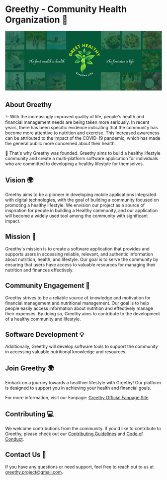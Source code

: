 # Greethy - Community Health Organization 🌱

![Greethy Logo](https://raw.githubusercontent.com/Greethy/.github/main/media/BG.jpg)

## About Greethy

✨ With the increasingly improved quality of life, people's health and financial management needs are being taken more seriously. In recent years, there has been specific evidence indicating that the community has become more attentive to nutrition and exercise. This increased awareness can be attributed to the impact of the COVID-19 pandemic, which has made the general public more concerned about their health.

🌱 That's why Greethy was founded. Greethy aims to build a healthy lifestyle community and create a multi-platform software application for individuals who are committed to developing a healthy lifestyle for themselves.

## Vision 🌍

Greethy aims to be a pioneer in developing mobile applications integrated with digital technologies, with the goal of building a community focused on promoting a healthy lifestyle. We envision our project as a source of inspiration for people in building a Healthy community, and our application will become a widely used tool among the community with significant impact.

## Mission 🎯

Greethy's mission is to create a software application that provides and supports users in accessing reliable, relevant, and authentic information about nutrition, health, and lifestyle. Our goal is to serve the community by ensuring that users have access to valuable resources for managing their nutrition and finances effectively.

## Community Engagement 👥

Greethy strives to be a reliable source of knowledge and motivation for financial management and nutritional management. Our goal is to help people easily access information about nutrition and effectively manage their expenses. By doing so, Greethy aims to contribute to the development of a healthy community and lifestyle.

## Software Development 💡

Additionally, Greethy will develop software tools to support the community in accessing valuable nutritional knowledge and resources.

## Join Greethy 🌍

Embark on a journey towards a healthier lifestyle with Greethy! Our platform is designed to support you in achieving your health and financial goals.

For more information, visit our Fanpage: [Greethy Official Fanpage Site](https://www.facebook.com/greethy.project)

## Contributing 💻

We welcome contributions from the community. If you'd like to contribute to Greethy, please check out our [Contributing Guidelines](https://github.com/Greethy/contribute/blob/main/CONTRIBUTING.md) and [Code of Conduct](https://github.com/Greethy/contribute/blob/main/CODE_OF_CONDUCT.md).

## Contact Us 📧

If you have any questions or need support, feel free to reach out to us at greethy.project@gmail.com.
